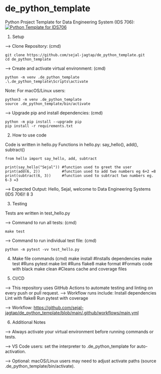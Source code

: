# de_python_template
Python Project Template for Data Engineering System (IDS 706):
[![Python Template for IDS706](https://github.com/sejal-jagtap/de_python_template/actions/workflows/main.yml/badge.svg)](https://github.com/sejal-jagtap/de_python_template/actions/workflows/main.yml)

1. Setup 

--> Clone Repository: (cmd)

    git clone https://github.com/sejal-jagtap/de_python_template.git
    cd de_python_template

--> Create and activate virtual environment: (cmd)

    python -m venv .de_python_template
    .\.de_python_template\Scripts\activate

Note: For macOS/Linux users:

    python3 -m venv .de_python_template
    source .de_python_template/bin/activate

--> Upgrade pip and install dependencies: (cmd)
 
    python -m pip install --upgrade pip
    pip install -r requirements.txt

2. How to use code

Code is written in hello.py
Functions in hello.py: say_hello(), add(), subtract()

    from hello import say_hello, add, subtract

    print(say_hello("Sejal")) #function used to greet the user
    print(add(6, 2))          #function used to add two numbers eg 6+2 =8
    print(subtract(6, 3))     #function used to subtract two numbers eg. 6-3 =3

--> Expected Output:
Hello, Sejal, welcome to Data Engineering Systems (IDS 706)!
8
3

3. Testing

Tests are written in test_hello.py

--> Command to run all tests: (cmd)

    make test

--> Command to run individual test file: (cmd)

    python -m pytest -vv test_hello.py

4. Make file commands (cmd)
    make install     #Installs dependencies
    make test        #Runs pytest
    make lint        #Runs flake8
    make format      #Formats code with black
    make clean       #Cleans cache and coverage files

6. CI/CD

--> This repository uses GitHub Actions to automate testing and linting on every push or pull request.
--> Workflow runs include:
    Install dependencies
    Lint with flake8
    Run pytest with coverage

--> Workflow: https://github.com/sejal-jagtap/de_python_template/blob/main/.github/workflows/main.yml

6. Additional Notes

--> Always activate your virtual environment before running commands or tests.

--> VS Code users: set the interpreter to .de_python_template for auto-activation.

--> Optional: macOS/Linux users may need to adjust activate paths (source .de_python_template/bin/activate).
